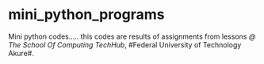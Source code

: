 # mini_python_programs
Mini python codes.....
this codes are results of assignments from lessons *@ The School Of Computing TechHub*, #Federal University of Technology Akure#. 
